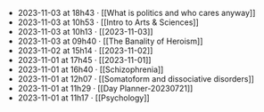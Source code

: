 - 2023-11-03 at 18h43 · [[What is politics and who cares anyway]]
- 2023-11-03 at 10h53 · [[Intro to Arts & Sciences]]
- 2023-11-03 at 10h13 · [[2023-11-03]]
- 2023-11-03 at 09h40 · [[The Banality of Heroism]]
- 2023-11-02 at 15h14 · [[2023-11-02]]
- 2023-11-01 at 17h45 · [[2023-11-01]]
- 2023-11-01 at 16h40 · [[Schizophrenia]]
- 2023-11-01 at 12h07 · [[Somatoform and dissociative disorders]]
- 2023-11-01 at 11h29 · [[Day Planner-20230721]]
- 2023-11-01 at 11h17 · [[Psychology]]
